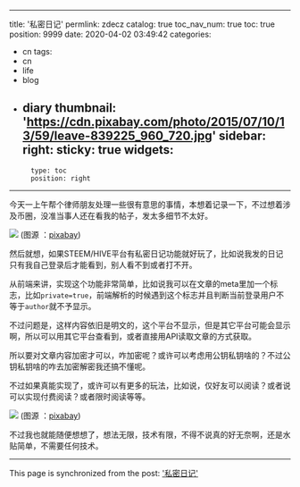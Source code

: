 
---
title: '私密日记'
permlink: zdecz
catalog: true
toc_nav_num: true
toc: true
position: 9999
date: 2020-04-02 03:49:42
categories:
- cn
tags:
- cn
- life
- blog
- diary
thumbnail: 'https://cdn.pixabay.com/photo/2015/07/10/13/59/leave-839225_960_720.jpg'
sidebar:
    right:
        sticky: true
widgets:
    -
        type: toc
        position: right
---


今天一上午帮个律师朋友处理一些很有意思的事情，本想着记录一下，不过想着涉及币圈，没准当事人还在看我的帖子，发太多细节不太好。

![](https://cdn.pixabay.com/photo/2015/07/10/13/59/leave-839225_960_720.jpg)
(图源 ：[pixabay](https://pixabay.com/))


然后就想，如果STEEM/HIVE平台有私密日记功能就好玩了，比如说我发的日记只有我自己登录后才能看到，别人看不到或者打不开。

从前端来讲，实现这个功能非常简单，比如说我可以在文章的meta里加一个标志，比如`private=true`，前端解析的时候遇到这个标志并且判断当前登录用户不等于`author`就不予显示。

不过问题是，这样内容依旧是明文的，这个平台不显示，但是其它平台可能会显示啊，所以可以用其它平台查看到，或者直接用API读取文章的方式获取。

所以要对文章内容加密才可以，咋加密呢？或许可以考虑用公钥私钥啥的？不过公钥私钥啥的咋去加密解密我还搞不懂呢。

不过如果真能实现了，或许可以有更多的玩法，比如说，仅好友可以阅读？或者说可以实现付费阅读？或者限时阅读等等。

![](https://cdn.pixabay.com/photo/2016/11/19/16/48/notebook-1840276_960_720.jpg)
(图源 ：[pixabay](https://pixabay.com/))

不过我也就能随便想想了，想法无限，技术有限，不得不说真的好无奈啊，还是水贴简单，不需要任何技术。

- - -

This page is synchronized from the post: ['私密日记'](https://steemit.com/@oflyhigh/zdecz)
